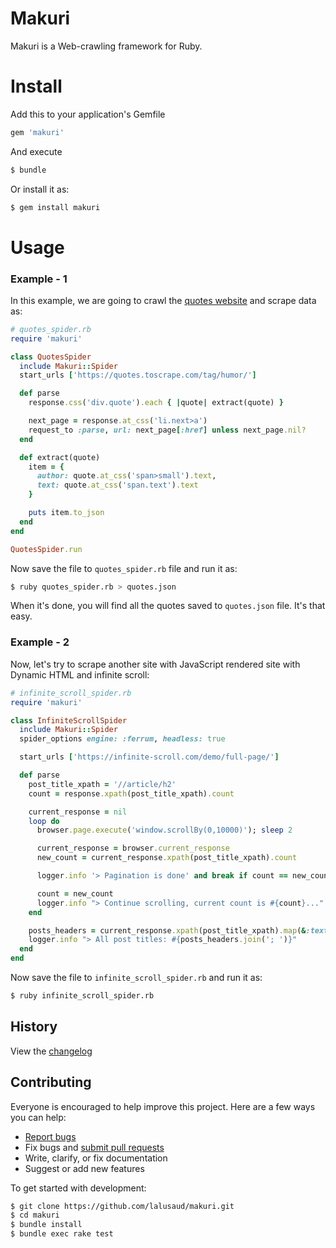 # Makuri

Makuri is a Web-crawling framework for Ruby.

# Install

Add this to your application's Gemfile
```ruby
gem 'makuri'
```
And execute
```sh
$ bundle
```
Or install it as:
```sh
$ gem install makuri
```

# Usage

### Example - 1
In this example, we are going to crawl the [quotes website](https://quotes.toscrape.com) and scrape data as:
```ruby
# quotes_spider.rb
require 'makuri'

class QuotesSpider
  include Makuri::Spider
  start_urls ['https://quotes.toscrape.com/tag/humor/']

  def parse
    response.css('div.quote').each { |quote| extract(quote) }

    next_page = response.at_css('li.next>a')
    request_to :parse, url: next_page[:href] unless next_page.nil?
  end

  def extract(quote)
    item = {
      author: quote.at_css('span>small').text,
      text: quote.at_css('span.text').text
    }

    puts item.to_json
  end
end

QuotesSpider.run
```
Now save the file to ```quotes_spider.rb``` file and run it as:
```sh
$ ruby quotes_spider.rb > quotes.json
```
When it's done, you will find all the quotes saved to ```quotes.json``` file. It's that easy.


### Example - 2
Now, let's try to scrape another site with JavaScript rendered site with Dynamic HTML and infinite scroll:
```ruby
# infinite_scroll_spider.rb
require 'makuri'

class InfiniteScrollSpider
  include Makuri::Spider
  spider_options engine: :ferrum, headless: true

  start_urls ['https://infinite-scroll.com/demo/full-page/']

  def parse
    post_title_xpath = '//article/h2'
    count = response.xpath(post_title_xpath).count

    current_response = nil
    loop do
      browser.page.execute('window.scrollBy(0,10000)'); sleep 2

      current_response = browser.current_response
      new_count = current_response.xpath(post_title_xpath).count

      logger.info '> Pagination is done' and break if count == new_count

      count = new_count
      logger.info "> Continue scrolling, current count is #{count}..."
    end

    posts_headers = current_response.xpath(post_title_xpath).map(&:text)
    logger.info "> All post titles: #{posts_headers.join('; ')}"
  end
end
```
Now save the file to ```infinite_scroll_spider.rb``` and run it as:
```sh
$ ruby infinite_scroll_spider.rb
```

## History

View the [changelog](https://github.com/lalusaud/makuri/blob/main/CHANGELOG.md)

## Contributing

Everyone is encouraged to help improve this project. Here are a few ways you can help:

- [Report bugs](https://github.com/lalusaud/makuri/issues)
- Fix bugs and [submit pull requests](https://github.com/lalusaud/makuri/pulls)
- Write, clarify, or fix documentation
- Suggest or add new features

To get started with development:

```sh
$ git clone https://github.com/lalusaud/makuri.git
$ cd makuri
$ bundle install
$ bundle exec rake test
```
